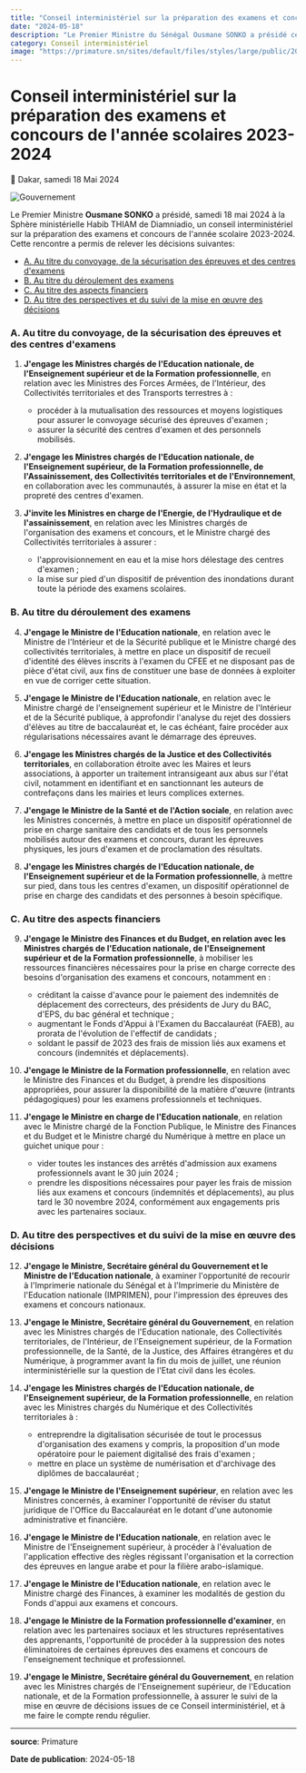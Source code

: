 ```yaml
---
title: "Conseil interministériel sur la préparation des examens et concours de l'année scolaires 2023-2024"
date: "2024-05-18"
description: "Le Premier Ministre du Sénégal Ousmane SONKO a présidé ce samedi 18 mai 2024 un conseil interministériel sur la préparation des examens et concours de l'année scolaire 2023-2024"
category: Conseil interministériel
image: "https://primature.sn/sites/default/files/styles/large/public/2024-05/CI_exa_MEN.jpg"
---
```


# Conseil interministériel sur la préparation des examens et concours de l'année scolaires 2023-2024

📅 Dakar, samedi 18 Mai 2024

<img src="https://primature.sn/sites/default/files/styles/large/public/2024-05/CI_exa_MEN.jpg" alt="Gouvernement" loading="lazy" fetchpriority="high">

Le Premier Ministre **Ousmane SONKO** a présidé, samedi 18 mai 2024 à la Sphère ministérielle Habib THIAM de Diamniadio, un conseil interministériel sur la préparation des examens et concours de l'année scolaire 2023-2024. Cette rencontre a permis de relever les décisions suivantes:

- [A. Au titre du convoyage, de la sécurisation des épreuves et des centres d'examens](#a-au-titre-du-convoyage-de-la-sécurisation-des-épreuves-et-des-centres-dexamens)
- [B. Au titre du déroulement des examens](#b-au-titre-du-déroulement-des-examens)
- [C. Au titre des aspects financiers](#c-au-titre-des-aspects-financiers)
- [D. Au titre des perspectives et du suivi de la mise en œuvre des décisions](#d-au-titre-des-perspectives-et-du-suivi-de-la-mise-en-œuvre-des-décisions)

### A. Au titre du convoyage, de la sécurisation des épreuves et des centres d'examens

1. **J'engage les Ministres chargés de l'Education nationale, de l'Enseignement supérieur et de la Formation professionnelle**, en relation avec les Ministres des Forces Armées, de l'Intérieur, des Collectivités territoriales et des Transports terrestres à :

   - procéder à la mutualisation des ressources et moyens logistiques pour assurer le convoyage sécurisé des épreuves d'examen ;
   - assurer la sécurité des centres d'examen et des personnels mobilisés.

2. **J'engage les Ministres chargés de l'Education nationale, de l'Enseignement supérieur, de la Formation professionnelle, de l'Assainissement, des Collectivités territoriales et de l'Environnement**, en collaboration avec les communautés, à assurer la mise en état et la propreté des centres d'examen.

3. **J'invite les Ministres en charge de l'Energie, de l'Hydraulique et de l'assainissement**, en relation avec les Ministres chargés de l'organisation des examens et concours, et le Ministre chargé des Collectivités territoriales à assurer :
   - l'approvisionnement en eau et la mise hors délestage des centres d'examen ;
   - la mise sur pied d'un dispositif de prévention des inondations durant toute la période des examens scolaires.

### B. Au titre du déroulement des examens

4. **J'engage le Ministre de l'Education nationale**, en relation avec le Ministre de l'Intérieur et de la Sécurité publique et le Ministre chargé des collectivités territoriales, à mettre en place un dispositif de recueil d'identité des élèves inscrits à l'examen du CFEE et ne disposant pas de pièce d'état civil, aux fins de constituer une base de données à exploiter en vue de corriger cette situation.

5. **J'engage le Ministre de l'Education nationale**, en relation avec le Ministre chargé de l'enseignement supérieur et le Ministre de l'Intérieur et de la Sécurité publique, à approfondir l'analyse du rejet des dossiers d'élèves au titre de baccalauréat et, le cas échéant, faire procéder aux régularisations nécessaires avant le démarrage des épreuves.

6. **J'engage les Ministres chargés de la Justice et des Collectivités territoriales**, en collaboration étroite avec les Maires et leurs associations, à apporter un traitement intransigeant aux abus sur l'état civil, notamment en identifiant et en sanctionnant les auteurs de contrefaçons dans les mairies et leurs complices externes.

7. **J'engage le Ministre de la Santé et de l'Action sociale**, en relation avec les Ministres concernés, à mettre en place un dispositif opérationnel de prise en charge sanitaire des candidats et de tous les personnels mobilisés autour des examens et concours, durant les épreuves physiques, les jours d'examen et de proclamation des résultats.

8. **J'engage les Ministres chargés de l'Education nationale, de l'Enseignement supérieur et de la Formation professionnelle**, à mettre sur pied, dans tous les centres d'examen, un dispositif opérationnel de prise en charge des candidats et des personnes à besoin spécifique.

### C. Au titre des aspects financiers

9. **J'engage le Ministre des Finances et du Budget, en relation avec les Ministres chargés de l'Education nationale, de l'Enseignement supérieur et de la Formation professionnelle**, à mobiliser les ressources financières nécessaires pour la prise en charge correcte des besoins d'organisation des examens et concours, notamment en :

   - créditant la caisse d'avance pour le paiement des indemnités de déplacement des correcteurs, des présidents de Jury du BAC, d'EPS, du bac général et technique ;
   - augmentant le Fonds d'Appui à l'Examen du Baccalauréat (FAEB), au prorata de l'évolution de l'effectif de candidats ;
   - soldant le passif de 2023 des frais de mission liés aux examens et concours (indemnités et déplacements).

10. **J'engage le Ministre de la Formation professionnelle**, en relation avec le Ministre des Finances et du Budget, à prendre les dispositions appropriées, pour assurer la disponibilité de la matière d'œuvre (intrants pédagogiques) pour les examens professionnels et techniques.

11. **J'engage le Ministre en charge de l'Education nationale**, en relation avec le Ministre chargé de la Fonction Publique, le Ministre des Finances et du Budget et le Ministre chargé du Numérique à mettre en place un guichet unique pour :
    - vider toutes les instances des arrêtés d'admission aux examens professionnels avant le 30 juin 2024 ;
    - prendre les dispositions nécessaires pour payer les frais de mission liés aux examens et concours (indemnités et déplacements), au plus tard le 30 novembre 2024, conformément aux engagements pris avec les partenaires sociaux.

### D. Au titre des perspectives et du suivi de la mise en œuvre des décisions

12. **J'engage le Ministre, Secrétaire général du Gouvernement et le Ministre de l'Education nationale**, à examiner l'opportunité de recourir à l'Imprimerie nationale du Sénégal et à l'Imprimerie du Ministère de l'Education nationale (IMPRIMEN), pour l'impression des épreuves des examens et concours nationaux.

13. **J'engage le Ministre, Secrétaire général du Gouvernement**, en relation avec les Ministres chargés de l'Education nationale, des Collectivités territoriales, de l'Intérieur, de l'Enseignement supérieur, de la Formation professionnelle, de la Santé, de la Justice, des Affaires étrangères et du Numérique, à programmer avant la fin du mois de juillet, une réunion interministérielle sur la question de l'Etat civil dans les écoles.

14. **J'engage les Ministres chargés de l'Education nationale, de l'Enseignement supérieur, de la Formation professionnelle**, en relation avec les Ministres chargés du Numérique et des Collectivités territoriales à :

    - entreprendre la digitalisation sécurisée de tout le processus d'organisation des examens y compris, la proposition d'un mode opératoire pour le paiement digitalisé des frais d'examen ;
    - mettre en place un système de numérisation et d'archivage des diplômes de baccalauréat ;

15. **J'engage le Ministre de l'Enseignement supérieur**, en relation avec les Ministres concernés, à examiner l'opportunité de réviser du statut juridique de l'Office du Baccalauréat en le dotant d'une autonomie administrative et financière.

16. **J'engage le Ministre de l'Education nationale**, en relation avec le Ministre de l'Enseignement supérieur, à procéder à l'évaluation de l'application effective des règles régissant l'organisation et la correction des épreuves en langue arabe et pour la filière arabo-islamique.

17. **J'engage le Ministre de l'Education nationale**, en relation avec le Ministre chargé des Finances, à examiner les modalités de gestion du Fonds d'appui aux examens et concours.

18. **J'engage le Ministre de la Formation professionnelle d'examiner**, en relation avec les partenaires sociaux et les structures représentatives des apprenants, l'opportunité de procéder à la suppression des notes éliminatoires de certaines épreuves des examens et concours de l'enseignement technique et professionnel.

19. **J'engage le Ministre, Secrétaire général du Gouvernement**, en relation avec les Ministres chargés de l'Enseignement supérieur, de l'Education nationale, et de la Formation professionnelle, à assurer le suivi de la mise en œuvre de décisions issues de ce Conseil interministériel, et à me faire le compte rendu régulier.

---

**source**: Primature

**Date de publication**: 2024-05-18
